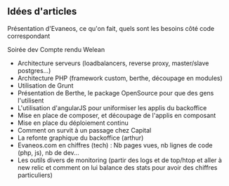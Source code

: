 ## Idées d'articles

Présentation d'Evaneos, ce qu'on fait, quels sont les besoins côté code correspondant

Soirée dev
Compte rendu Welean

* Architecture serveurs (loadbalancers, reverse proxy, master/slave postgres...)
* Architecture PHP (framework custom, berthe, découpage en modules)
* Utilisation de Grunt
* Présentation de Berthe, le package OpenSource pour que des gens l'utilisent
* L'utilisation d'angularJS pour uniformiser les applis du backoffice
* Mise en place de composer, et découpage de l'applis en composant
* Mise en place du déploiement continu
* Comment on survit à un passage chez Capital
* La refonte graphique du backoffice (arthur)
* Evaneos.com en chiffres (tech) : Nb pages vues, nb lignes de code (php, js), nb de dev...
* Les outils divers de monitoring (partir des logs et de top/htop et aller à new relic et comment on lui balance des stats pour avoir des chiffres particuliers)
